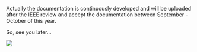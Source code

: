 Actually the documentation is continuously developed and will be uploaded after the IEEE review and accept the documentation between September - October of this year.

So, see you later...

<img src="https://user-images.githubusercontent.com/101992463/221733019-3ad35e6b-25e3-47dd-b483-0365df7ece8b.gif" aling="center">
